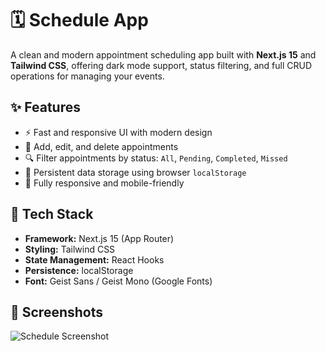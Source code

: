 # 🗓️ Schedule App

A clean and modern appointment scheduling app built with **Next.js 15** and **Tailwind CSS**, offering dark mode support, status filtering, and full CRUD operations for managing your events.

## ✨ Features

- ⚡ Fast and responsive UI with modern design
- 📅 Add, edit, and delete appointments
- 🔍 Filter appointments by status: `All`, `Pending`, `Completed`, `Missed`
- 💾 Persistent data storage using browser `localStorage`
- 📱 Fully responsive and mobile-friendly

## 🚀 Tech Stack

- **Framework:** Next.js 15 (App Router)
- **Styling:** Tailwind CSS
- **State Management:** React Hooks
- **Persistence:** localStorage
- **Font:** Geist Sans / Geist Mono (Google Fonts)

## 📸 Screenshots

![Schedule Screenshot](./Shedule.png)

